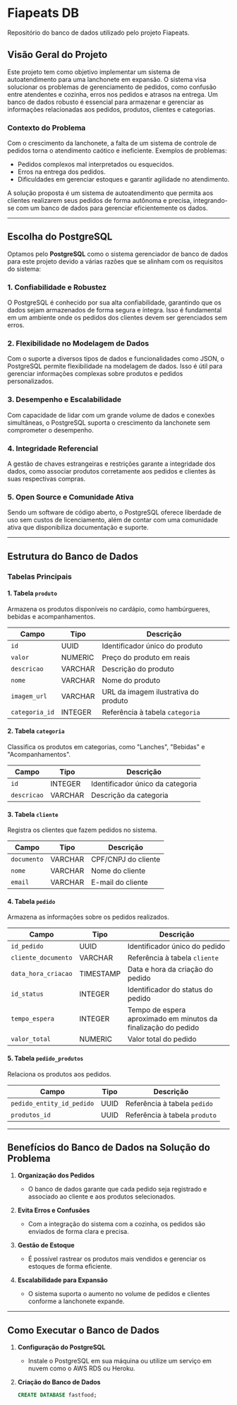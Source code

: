 # Fiapeats DB
Repositório do banco de dados utilizado pelo projeto Fiapeats.

## Visão Geral do Projeto

Este projeto tem como objetivo implementar um sistema de autoatendimento para uma lanchonete em expansão. O sistema visa solucionar os problemas de gerenciamento de pedidos, como confusão entre atendentes e cozinha, erros nos pedidos e atrasos na entrega. Um banco de dados robusto é essencial para armazenar e gerenciar as informações relacionadas aos pedidos, produtos, clientes e categorias.

### Contexto do Problema

Com o crescimento da lanchonete, a falta de um sistema de controle de pedidos torna o atendimento caótico e ineficiente. Exemplos de problemas:

- Pedidos complexos mal interpretados ou esquecidos.
- Erros na entrega dos pedidos.
- Dificuldades em gerenciar estoques e garantir agilidade no atendimento.

A solução proposta é um sistema de autoatendimento que permita aos clientes realizarem seus pedidos de forma autônoma e precisa, integrando-se com um banco de dados para gerenciar eficientemente os dados.

---

## Escolha do PostgreSQL

Optamos pelo **PostgreSQL** como o sistema gerenciador de banco de dados para este projeto devido a várias razões que se alinham com os requisitos do sistema:

### 1. **Confiabilidade e Robustez**
O PostgreSQL é conhecido por sua alta confiabilidade, garantindo que os dados sejam armazenados de forma segura e íntegra. Isso é fundamental em um ambiente onde os pedidos dos clientes devem ser gerenciados sem erros.

### 2. **Flexibilidade no Modelagem de Dados**
Com o suporte a diversos tipos de dados e funcionalidades como JSON, o PostgreSQL permite flexibilidade na modelagem de dados. Isso é útil para gerenciar informações complexas sobre produtos e pedidos personalizados.

### 3. **Desempenho e Escalabilidade**
Com capacidade de lidar com um grande volume de dados e conexões simultâneas, o PostgreSQL suporta o crescimento da lanchonete sem comprometer o desempenho.

### 4. **Integridade Referencial**
A gestão de chaves estrangeiras e restrições garante a integridade dos dados, como associar produtos corretamente aos pedidos e clientes às suas respectivas compras.

### 5. **Open Source e Comunidade Ativa**
Sendo um software de código aberto, o PostgreSQL oferece liberdade de uso sem custos de licenciamento, além de contar com uma comunidade ativa que disponibiliza documentação e suporte.

---

## Estrutura do Banco de Dados

### Tabelas Principais

#### 1. **Tabela `produto`**
Armazena os produtos disponíveis no cardápio, como hambúrgueres, bebidas e acompanhamentos.

| Campo          | Tipo       | Descrição                     |
|----------------|------------|---------------------------------|
| `id`           | UUID     | Identificador único do produto |
| `valor`        | NUMERIC    | Preço do produto em reais                |
| `descricao`    | VARCHAR       | Descrição do produto          |
| `nome`    | VARCHAR       | Nome do produto          |
| `imagem_url`    | VARCHAR       | URL da imagem ilustrativa do produto          |
| `categoria_id` | INTEGER    | Referência à tabela `categoria` |

#### 2. **Tabela `categoria`**
Classifica os produtos em categorias, como "Lanches", "Bebidas" e "Acompanhamentos".

| Campo  | Tipo    | Descrição                    |
|--------|---------|--------------------------------|
| `id`   | INTEGER  | Identificador único da categoria |
| `descricao` | VARCHAR | Descrição da categoria             |

#### 3. **Tabela `cliente`**
Registra os clientes que fazem pedidos no sistema.

| Campo       | Tipo       | Descrição                     |
|-------------|------------|---------------------------------|
| `documento`        | VARCHAR     | CPF/CNPJ do cliente |
| `nome`      | VARCHAR    | Nome do cliente               |
| `email`  | VARCHAR    | E-mail do cliente           |

#### 4. **Tabela `pedido`**
Armazena as informações sobre os pedidos realizados.

| Campo         | Tipo       | Descrição                     |
|---------------|------------|---------------------------------|
| `id_pedido`          | UUID     | Identificador único do pedido |
| `cliente_documento`  | VARCHAR    | Referência à tabela `cliente` |
| `data_hora_criacao`   | TIMESTAMP  | Data e hora da criação do pedido         |
| `id_status`      | INTEGER    | Identificador do status do pedido |
| `tempo_espera`      | INTEGER    | Tempo de espera aproximado em minutos da finalização do pedido |
| `valor_total`      | NUMERIC    | Valor total do pedido |

#### 5. **Tabela `pedido_produtos`**
Relaciona os produtos aos pedidos.

| Campo        | Tipo       | Descrição                               |
|--------------|------------|-------------------------------------------|
| `pedido_entity_id_pedido`  | UUID    | Referência à tabela `pedido`            |
| `produtos_id` | UUID    | Referência à tabela `produto`           |

---

## Benefícios do Banco de Dados na Solução do Problema

1. **Organização dos Pedidos**
   - O banco de dados garante que cada pedido seja registrado e associado ao cliente e aos produtos selecionados.
   
2. **Evita Erros e Confusões**
   - Com a integração do sistema com a cozinha, os pedidos são enviados de forma clara e precisa.

3. **Gestão de Estoque**
   - É possível rastrear os produtos mais vendidos e gerenciar os estoques de forma eficiente.

4. **Escalabilidade para Expansão**
   - O sistema suporta o aumento no volume de pedidos e clientes conforme a lanchonete expande.

---

## Como Executar o Banco de Dados

1. **Configuração do PostgreSQL**
   - Instale o PostgreSQL em sua máquina ou utilize um serviço em nuvem como o AWS RDS ou Heroku.

2. **Criação do Banco de Dados**
   ```sql
   CREATE DATABASE fastfood;